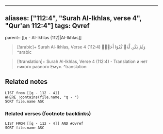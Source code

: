 
---
aliases: ["112:4", "Surah Al-Ikhlas, verse 4", "Qur'an 112:4"]
tags: Qvref
---

parent:: [[q - Al-Ikhlas (112)|Al-Ikhlas]]

> [!arabic]+ Surah Al-Ikhlas, Verse 4 (112:4)
> <span class="quran-arabic">وَلَمْ يَكُن لَّهُۥ كُفُوًا أَحَدٌۢ</span>
^arabic

> [!translation]+ Surah Al-Ikhlas, Verse 4 (112:4) - Translation
> и нет никого равного Ему».
^translation



## Related notes
```dataview
LIST from [[q - 112 - 4]]
WHERE !contains(file.name, "q - ")
SORT file.name ASC
```

### Related verses (footnote backlinks)
```dataview
LIST FROM [[q - 112 - 4]] AND #Qvref
SORT file.name ASC
```

